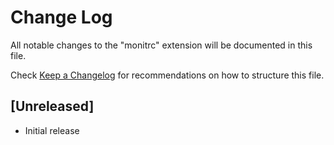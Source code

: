 # Change Log
All notable changes to the "monitrc" extension will be documented in this file.

Check [Keep a Changelog](http://keepachangelog.com/) for recommendations on how to structure this file.

## [Unreleased]
- Initial release